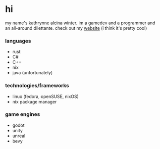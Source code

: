 # hi

my name's kathrynne alcina winter. im a gamedev and a programmer and an all-around dilettante. check out my [website](https://corviraptor.codeberg.page) (i think it's pretty cool)

### languages
- rust
- C#
- C++
- nix
- java (unfortunately)

### technologies/frameworks
- linux (fedora, openSUSE, nixOS)
- nix package manager

### game engines
- godot
- unity
- unreal
- bevy
